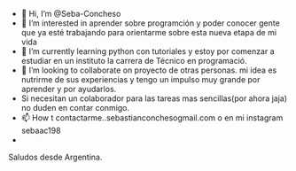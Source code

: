 - 👋 Hi, I’m @Seba-Concheso
- 👀 I’m interested in  aprender sobre  programción y poder conocer gente que ya esté trabajando para orientarme  sobre esta nueva etapa de mi vida         
- 🌱 I’m currently learning  python con tutoriales y estoy por comenzar a estudiar en un instituto  la carrera de Técnico en programació.
- 💞️ I’m looking to collaborate on  proyecto de otras personas. mi idea es nutrirme de sus experiencias y tengo un impulso muy grande por aprender y por ayudarlos.  
- Si necesitan un colaborador para las tareas mas sencillas(por ahora jaja) no  duden en  contar conmigo.
- 📫 How t contactarme..sebastianconchesogmail.com o en mi instagram sebaac198
- 
Saludos desde Argentina.
<!---
Seba-Concheso/Seba-Concheso is a ✨ special ✨ repository because its `README.md` (this file) appears on your GitHub profile.
You can click the Preview link to take a look at your changes.
--->
